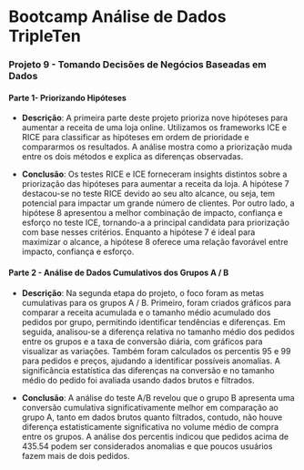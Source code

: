 # Bootcamp Análise de Dados TripleTen
### Projeto 9 - Tomando Decisões de Negócios Baseadas em Dados

#### Parte 1- Priorizando Hipóteses
- **Descrição**: A primeira parte deste projeto prioriza nove hipóteses para aumentar a receita de uma loja online. Utilizamos os frameworks ICE e RICE para classificar as hipóteses em ordem de prioridade e compararmos os resultados. A análise mostra como a priorização muda entre os dois métodos e explica as diferenças observadas.

- **Conclusão**: Os testes RICE e ICE forneceram insights distintos sobre a priorização das hipóteses para aumentar a receita da loja. A hipótese 7 destacou-se no teste RICE devido ao seu alto alcance, ou seja, tem potencial  para impactar um grande número de clientes. Por outro lado, a hipótese 8 apresentou a melhor combinação de impacto, confiança e esforço no teste ICE, tornando-a a principal candidata para priorização com base nesses critérios. Enquanto a hipótese 7 é ideal para maximizar o alcance, a hipótese 8 oferece uma relação favorável entre impacto, confiança e esforço.

#### Parte 2 - Análise de Dados Cumulativos dos Grupos A / B
- **Descrição**: Na segunda etapa do projeto, o foco foram as metas cumulativas para os grupos A / B. Primeiro, foram criados gráficos para comparar a receita acumulada e o tamanho médio acumulado dos pedidos por grupo, permitindo identificar tendências e diferenças. Em seguida, analisou-se a diferença relativa no tamanho médio dos pedidos entre os grupos e a taxa de conversão diária, com gráficos para visualizar as variações.
Também foram calculados os percentis 95 e 99 para pedidos e preços, ajudando a identificar possíveis anomalias. A significância estatística das diferenças na conversão e no tamanho médio do pedido foi avaliada usando dados brutos e filtrados.

- **Conclusão**: A análise do teste A/B revelou que o grupo B apresenta uma conversão cumulativa significativamente melhor em comparação ao grupo A, tanto em dados brutos quanto filtrados, contudo, não houve diferença estatisticamente significativa no volume médio de compra entre os grupos.  A análise dos percentis indicou que pedidos acima de 435.54 podem ser considerados anomalias e que poucos usuários fazem mais de dois pedidos.
